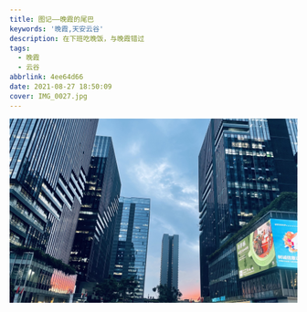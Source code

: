 ```yaml
---
title: 图记——晚霞的尾巴
keywords: '晚霞,天安云谷'
description: 在下班吃晚饭，与晚霞错过
tags:
  - 晚霞
  - 云谷
abbrlink: 4ee64d66
date: 2021-08-27 18:50:09
cover: IMG_0027.jpg
---
```


![晚霞的尾巴](pic-shenzhen-1/IMG_0027.jpg)
